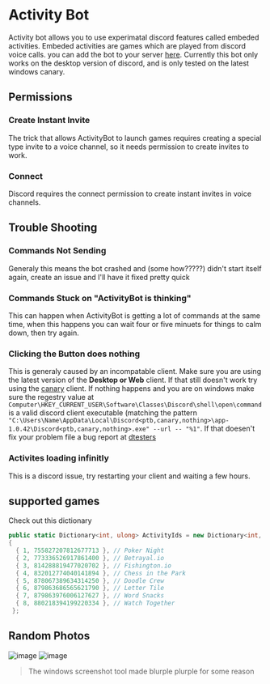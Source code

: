 # Activity Bot
Activity bot allows you to use experimatal discord features called embeded activities. Embeded activities are games which are played from discord voice calls. you can add the bot to your server [here](https://discord.com/api/oauth2/authorize?client_id=895378477052751883&permissions=1&scope=bot%20applications.commands
). Currently this bot only works on the desktop version of discord, and is only tested on the latest windows canary. 
## Permissions
### Create Instant Invite
The trick that allows ActivityBot to launch games requires creating a special type invite to a voice channel, so it needs permission to create invites to work.
### Connect
Discord requires the connect permission to create instant invites in voice channels. 
## Trouble Shooting
### Commands Not Sending
Generaly this means the bot crashed and (some how?????) didn't start itself again, create an issue and I'll have it fixed pretty quick
### Commands Stuck on "ActivityBot is thinking"
This can happen when ActivityBot is getting a lot of commands at the same time, when this happens you can wait four or five minuets for things to calm down, then try again.
### Clicking the Button does nothing
This is generaly caused by an incompatable client. Make sure you are using the latest version of the **Desktop or Web** client. If that still doesn't work try using the [canary](https://support.discord.com/hc/en-us/articles/360035675191-Discord-Testing-Clients) client. If nothing happens and you are on windows make sure the regestry value at `Computer\HKEY_CURRENT_USER\Software\Classes\Discord\shell\open\command` is a valid discord client executable (matching the pattern `"C:\Users\Name\AppData\Local\Discord<ptb,canary,nothing>\app-1.0.42\Discord<ptb,canary,nothing>.exe" --url -- "%1"`. If that doesen't fix your problem file a bug report at [dtesters](https://discord.gg/discord-testers) 
### Activites loading infinitly
This is a discord issue, try restarting your client and waiting a few hours.
## supported games
Check out this dictionary
```cs
public static Dictionary<int, ulong> ActivityIds = new Dictionary<int, ulong>
{
  { 1, 755827207812677713 }, // Poker Night
  { 2, 773336526917861400 }, // Betrayal.io
  { 3, 814288819477020702 }, // Fishington.io
  { 4, 832012774040141894 }, // Chess in the Park
  { 5, 878067389634314250 }, // Doodle Crew
  { 6, 879863686565621790 }, // Letter Tile
  { 7, 879863976006127627 }, // Word Snacks
  { 8, 880218394199220334 }, // Watch Together
 };
 ```
## Random Photos
![image](https://user-images.githubusercontent.com/80918250/136310677-136c6db1-df24-49de-93b3-10447942e9e4.png)
![image](https://user-images.githubusercontent.com/80918250/136310710-4bcab1f8-aac6-4432-a046-321fc51c7723.png)
> The windows screenshot tool made blurple plurple for some reason
